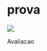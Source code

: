 # prova

[<img src="https://travis-ci.org/MSSDavid/prova.svg">](https://travis-ci.org/MSSDavid/prova)

Avaliacao
